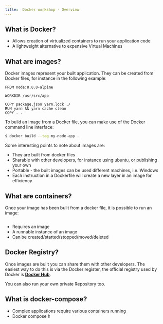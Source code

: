 ```yaml
---
title:  Docker workshop - Overview
---
```


## What is Docker?

- Allows creation of virtualized containers to run your application code
- A lightweight alternative to expensive Virtual Machines

## What are images?

Docker images represent your built application. They can be created from
Docker files, for instance in the following example:

```docker
FROM node:8.0.0-alpine

WORKDIR /usr/src/app

COPY package.json yarn.lock ./
RUN yarn && yarn cache clean
COPY . .
```

To build an image from a Docker file, you can make use of the Docker command line interface:

```bash
$ docker build --tag my-node-app .
```

Some interesting points to note about images are:

- They are built from docker files
- Sharable with other developers, for instance using ubuntu, or publishing your own
- Portable - the built images can be used different machines, i.e. Windows
- Each instruction in a Dockerfile will create a new layer in an image for efficiency

## What are containers?

Once your image has been built from a docker file, it is possible to run an image:

```javascript

```

- Requires an image
- A runnable instance of an image
- Can be created/started/stopped/moved/deleted

## Docker Registry?

Once images are built you can share them with other developers. The easiest way to do this
is via the Docker register, the official registry used by Docker is **[Docker Hub](/usr/src/app)**.

You can also run your own private Repository too.

## What is docker-compose?

- Complex applications require various containers running
- Docker compose h
